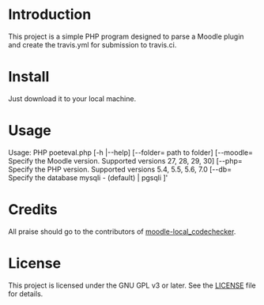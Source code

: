 # Introduction

This project is a simple PHP program designed to parse a Moodle plugin and create the travis.yml for submission to travis.ci.


# Install

Just download it to your local machine.
# Usage

Usage: PHP poeteval.php  [-h |--help]
               [--folder= path to folder]
               [--moodle= Specify the Moodle version. Supported versions 27, 28, 29, 30]
               [--php= Specify the PHP version. Supported versions 5.4, 5.5, 5.6, 7.0 
               [--db= Specify the database mysqli - (default) | pgsqli ]'


# Credits

All praise should go to the contributors of
[moodle-local_codechecker](https://github.com/moodlehq/moodle-local_codechecker).

# License

This project is licensed under the GNU GPL v3 or later.  See the [LICENSE](LICENSE) file for details.
